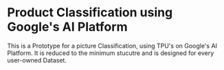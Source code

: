 # Product Classification using Google's AI Platform

This is a Prototype for a picture Classification, using TPU's on Google's AI Platform. It is reduced to the minimum stucutre
and is designed for every user-owned Dataset.
